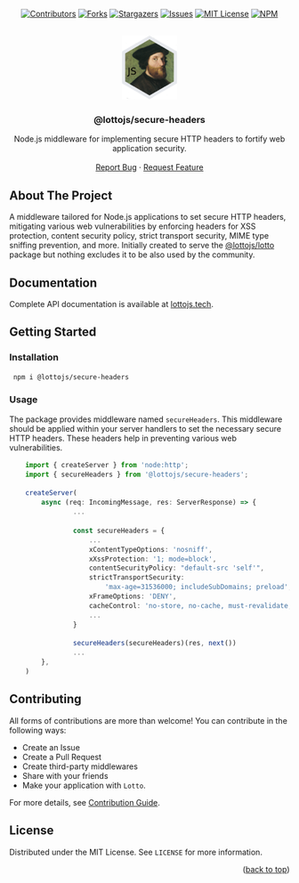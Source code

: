 <a name="readme-top"></a>

<div align="center">

[![Contributors][contributors-shield]][contributors-url]
[![Forks][forks-shield]][forks-url]
[![Stargazers][stars-shield]][stars-url]
[![Issues][issues-shield]][issues-url]
[![MIT License][license-shield]][license-url]
[![NPM][npm-shield]][npm-url]

</div>

<br />
<div align="center">
  <a href="https://github.com/lottojs/secure-headers">
    <img src=".github/logo.png" alt="Logo" width="100" height="115">
  </a>

  <h3 align="center">@lottojs/secure-headers</h3>

  <p align="center">
    Node.js middleware for implementing secure HTTP headers to fortify web application security.
    <br />
    <br />
    <a href="https://github.com/lottojs/secure-headers/issues">Report Bug</a>
    ·
    <a href="https://github.com/lottojs/secure-headers/issues">Request Feature</a>
  </p>
</div>


## About The Project

A middleware tailored for Node.js applications to set secure HTTP headers, mitigating various web vulnerabilities by enforcing headers for XSS protection, content security policy, strict transport security, MIME type sniffing prevention, and more. Initially created to serve the [@lottojs/lotto](https://github.com/lottojs/lotto) package but nothing excludes it to be also used by the community.

## Documentation
Complete API documentation is available at [lottojs.tech][documentation-url].

## Getting Started

### Installation
   ```sh
    npm i @lottojs/secure-headers
   ```
### Usage

The package provides middleware named `secureHeaders`. This middleware should be applied within your server handlers to set the necessary secure HTTP headers. These headers help in preventing various web vulnerabilities.


```typescript
    import { createServer } from 'node:http';
    import { secureHeaders } from '@lottojs/secure-headers';

    createServer(
        async (req: IncomingMessage, res: ServerResponse) => {
                ...

                const secureHeaders = {
                    ...
                    xContentTypeOptions: 'nosniff',
                    xXssProtection: '1; mode=block',
                    contentSecurityPolicy: "default-src 'self'",
                    strictTransportSecurity:
                        'max-age=31536000; includeSubDomains; preload',
                    xFrameOptions: 'DENY',
                    cacheControl: 'no-store, no-cache, must-revalidate, private',
                    ...
                }

                secureHeaders(secureHeaders)(res, next())
                ...
        },
    )
```
## Contributing

All forms of contributions are more than welcome! You can contribute in the following ways:

- Create an Issue
- Create a Pull Request
- Create third-party middlewares
- Share with your friends
- Make your application with `Lotto`.

For more details, see [Contribution Guide](./CONTRIBUTING.md).

## License

Distributed under the MIT License. See `LICENSE` for more information.

<p align="right">(<a href="#readme-top">back to top</a>)</p>


[contributors-shield]: https://img.shields.io/github/contributors/lottojs/secure-headers.svg?style=for-the-badge
[contributors-url]: https://github.com/lottojs/secure-headers/graphs/contributors
[forks-shield]: https://img.shields.io/github/forks/lottojs/secure-headers.svg?style=for-the-badge
[forks-url]: https://github.com/lottojs/secure-headers/network/members
[stars-shield]: https://img.shields.io/github/stars/lottojs/secure-headers.svg?style=for-the-badge
[stars-url]: https://github.com/lottojs/secure-headers/stargazers
[issues-shield]: https://img.shields.io/github/issues/lottojs/secure-headers.svg?style=for-the-badge
[issues-url]: https://github.com/lottojs/secure-headers/issues
[license-shield]: https://img.shields.io/github/license/lottojs/secure-headers.svg?style=for-the-badge
[license-url]: https://github.com/lottojs/secure-headers/blob/master/LICENSE.txt
[npm-shield]: https://img.shields.io/npm/v/@lottojs/secure-headers?style=for-the-badge&logo=npm&logoColor=FFFFFF&labelColor=555555&color=CB0001
[npm-url]: https://www.npmjs.com/package/@lottojs/secure-headers
[documentation-url]: https://lottojs.tech
